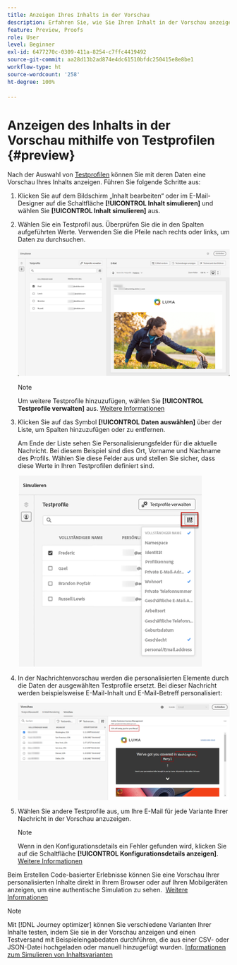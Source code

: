 ```yaml
---
title: Anzeigen Ihres Inhalts in der Vorschau
description: Erfahren Sie, wie Sie Ihren Inhalt in der Vorschau anzeigen können.
feature: Preview, Proofs
role: User
level: Beginner
exl-id: 6477270c-0309-411a-8254-c7ffc4419492
source-git-commit: aa28d13b2ad874e4dc61510bfdc250415e8e8be1
workflow-type: ht
source-wordcount: '258'
ht-degree: 100%

---
```


# Anzeigen des Inhalts in der Vorschau mithilfe von Testprofilen {#preview}

Nach der Auswahl von [Testprofilen](test-profiles.md) können Sie mit deren Daten eine Vorschau Ihres Inhalts anzeigen. Führen Sie folgende Schritte aus:

1. Klicken Sie auf dem Bildschirm „Inhalt bearbeiten“ oder im E-Mail-Designer auf die Schaltfläche **[!UICONTROL Inhalt simulieren]** und wählen Sie **[!UICONTROL Inhalt simulieren]** aus.

1. Wählen Sie ein Testprofil aus. Überprüfen Sie die in den Spalten aufgeführten Werte. Verwenden Sie die Pfeile nach rechts oder links, um Daten zu durchsuchen.

   ![](../email/assets/preview-select-profile.png)

   >[!NOTE]
   >
   >Um weitere Testprofile hinzuzufügen, wählen Sie **[!UICONTROL Testprofile verwalten]** aus. [Weitere Informationen](test-profiles.md)

1. Klicken Sie auf das Symbol **[!UICONTROL Daten auswählen]** über der Liste, um Spalten hinzuzufügen oder zu entfernen.

   Am Ende der Liste sehen Sie Personalisierungsfelder für die aktuelle Nachricht. Bei diesem Beispiel sind dies Ort, Vorname und Nachname des Profils. Wählen Sie diese Felder aus und stellen Sie sicher, dass diese Werte in Ihren Testprofilen definiert sind.

   ![](../email/assets/preview-select-data.png)

1. In der Nachrichtenvorschau werden die personalisierten Elemente durch die Daten der ausgewählten Testprofile ersetzt. Bei dieser Nachricht werden beispielsweise E-Mail-Inhalt und E-Mail-Betreff personalisiert:

   ![](../email/assets/preview-test-profile.png)

1. Wählen Sie andere Testprofile aus, um Ihre E-Mail für jede Variante Ihrer Nachricht in der Vorschau anzuzeigen.

   >[!NOTE]
   >
   >Wenn in den Konfigurationsdetails ein Fehler gefunden wird, klicken Sie auf die Schaltfläche **[!UICONTROL Konfigurationsdetails anzeigen]**. [Weitere Informationen](../email/surface-personalization.md#check-configuration)

Beim Erstellen Code-basierter Erlebnisse können Sie eine Vorschau Ihrer personalisierten Inhalte direkt in Ihrem Browser oder auf Ihren Mobilgeräten anzeigen, um eine authentische Simulation zu sehen.  [Weitere Informationen](../code-based/test-code-based.md#preview-on-device)

>[!NOTE]
>
>Mit [!DNL Journey optimizer] können Sie verschiedene Varianten Ihrer Inhalte testen, indem Sie sie in der Vorschau anzeigen und einen Testversand mit Beispieleingabedaten durchführen, die aus einer CSV- oder JSON-Datei hochgeladen oder manuell hinzugefügt wurden. [Informationen zum Simulieren von Inhaltsvarianten](../test-approve/simulate-sample-input.md)

